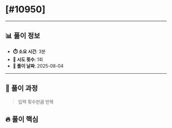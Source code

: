# [#10950]

---

## 📊 풀이 정보

- **⏱️ 소요 시간**: 3분
- **🔄 시도 횟수**: 1회
- **📅 풀이 날짜**: 2025-08-04

---

## 💭 풀이 과정

> 입력 횟수만큼 반복

## 🔥 풀이 핵심

> 

